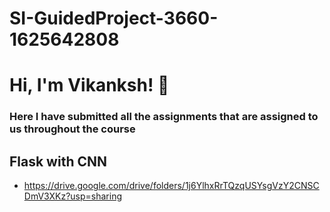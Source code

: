 # SI-GuidedProject-3660-1625642808

# Hi, I'm Vikanksh! 👋

  
### Here I have submitted all the assignments that are assigned to us throughout the course

## Flask with CNN
- https://drive.google.com/drive/folders/1j6YlhxRrTQzqUSYsgVzY2CNSCDmV3XKz?usp=sharing

